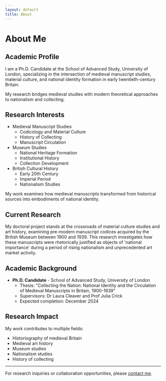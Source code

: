```yaml
---
layout: default
title: About
---
```


# About Me

## Academic Profile

<p class="dropcap">
I am a Ph.D. Candidate at the School of Advanced Study, University of London, specializing in the intersection of medieval manuscript studies, material culture, and national identity formation in early twentieth-century Britain.
</p>

<div class="sidenote">
My research bridges medieval studies with modern theoretical approaches to nationalism and collecting.
</div>

## Research Interests

* Medieval Manuscript Studies
  * Codicology and Material Culture
  * History of Collecting
  * Manuscript Circulation
* Museum Studies
  * National Heritage Formation
  * Institutional History
  * Collection Development
* British Cultural History
  * Early 20th Century
  * Imperial Period
  * Nationalism Studies

<div class="sidenote">
My work examines how medieval manuscripts transformed from historical sources into embodiments of national identity.
</div>

## Current Research

<p class="dropcap">
My doctoral project stands at the crossroads of material culture studies and art history, examining pre-modern manuscript codices acquired by the British Museum between 1900 and 1939. This research investigates how these manuscripts were rhetorically justified as objects of 'national importance' during a period of rising nationalism and unprecedented art market activity.
</p>

## Academic Background

* **Ph.D. Candidate** - School of Advanced Study, University of London
  * Thesis: "Collecting the Nation: National Identity and the Circulation of Medieval Manuscripts in Britain, 1900-1939"
  * Supervisors: Dr Laura Cleaver and Prof Julia Crick
  * Expected completion: December 2024

## Research Impact

My work contributes to multiple fields:
* Historiography of medieval Britain
* Medieval art history
* Museum studies
* Nationalism studies
* History of collecting

---

For research inquiries or collaboration opportunities, please [contact me](contact). 
